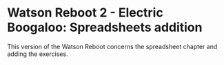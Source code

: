 # Watson Reboot 2 - Electric Boogaloo: Spreadsheets addition

This version of the Watson Reboot concerns the spreadsheet chapter and adding the exercises.

